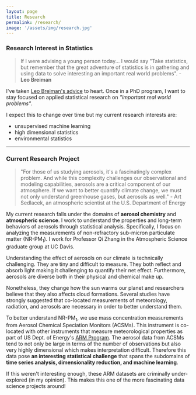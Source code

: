 ```yaml
---
layout: page
title: Research
permalink: /research/
image: '/assets/img/research.jpg'
---
```


### Research Interest in Statistics

> If I were advising a young person today... I would say "Take statistics, but remember that the great adventure of statistics is in gathering and using data to solve interesting an important real world problems".  - **Leo Breiman**

I've taken [Leo Breiman's advice](https://projecteuclid.org/download/pdf_1/euclid.ss/1009213290) to heart.  Once in a PhD program, I want to stay focused on applied statistical research on *"important real world problems"*.  

I expect this to change over time but my current research interests are:
* unsupervised machine learning
* high dimensional statistics
* environmental statistics

***

### Current Research Project

> "For those of us studying aerosols, it's a fascinatingly complex problem. And while this complexity challenges our observational and modeling capabilities, aerosols are a critical component of our atmosphere. If we want to better quantify climate change, we must not only understand greenhouse gases, but aerosols as well." - Art Sedlacek, an atmospheric scientist at the U.S. Department of Energy

My current research falls under the domains of **aerosol chemistry** and
**atmospheric science**.  I work to understand the properties and long-term behaviors of aerosols through statistical analysis. Specifically, I focus on analyzing the measurements of non-refractory sub-micron particulate matter (NR-PM<sub>1</sub>).    I work for Professor Qi Zhang in the Atmospheric Science graduate group at UC Davis.

Understanding the effect of aerosols on our climate is technically challenging. They are tiny and difficult to measure.  They both reflect and absorb light making it challenging to quantify their net effect.  Furthermore, aerosols are diverse both in their physical and chemical make up.

Nonetheless, they change how the sun warms our planet and researchers believe that they also affects cloud formations. Several studies have strongly suggested that co-located measurements of meteorology, radiation, and aerosols are necessary in order to better understand them.

To better understand NR-PM<sub>1</sub>, we use mass concentration measurements from Aerosol Chemical Speciation Monitors (ACSMs).  This instrument is co-located with other instruments that measure meteorological properties as part of US Dept. of Energy's [ARM Program](https://www.arm.gov/).  The aerosol data from ACSMs tend to not only be large in terms of the number of observations but also very highly dimensional which makes interpretation difficult. Therefore this data pose **an interesting statistical challenge** that spans the subdomains of **time series analysis, dimensionality reduction, and machine learning**.

If this weren't interesting enough, these ARM datasets are criminally under-explored (in my opinion).  This makes this one of the more fascinating data science projects around!
